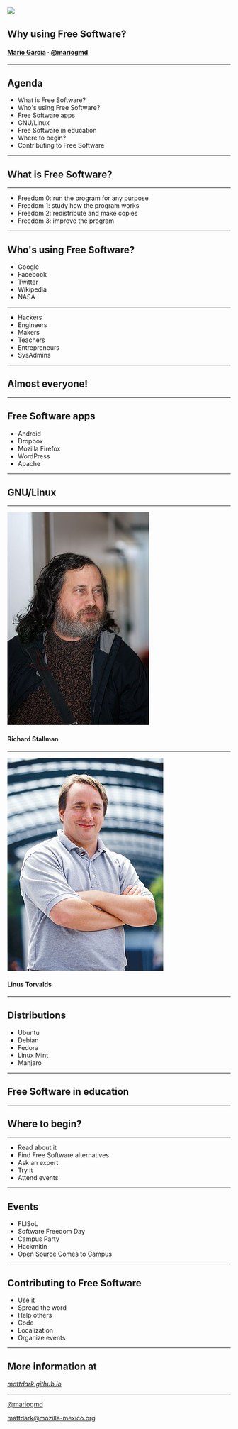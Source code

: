 ![](img/mozillanativo-logo.png)
<!-- .element: style="margin-top: -5%;" -->
## Why using Free Software?

#### [Mario Garcia](http://mattdark.github.io) · [@mariogmd](https://twitter.com/mariogmd)

---

## Agenda

- What is Free Software?
- Who's using Free Software? <!-- .element: class="fragment" -->
- Free Software apps <!-- .element: class="fragment" -->
- GNU/Linux <!-- .element: class="fragment" -->
- Free Software in education <!-- .element: class="fragment" -->
- Where to begin? <!-- .element: class="fragment" -->
- Contributing to Free Software <!-- .element: class="fragment" -->

---

## What is Free Software?

***

- Freedom 0: run the program for any purpose
- Freedom 1: study how the program works <!-- .element: class="fragment" -->
- Freedom 2: redistribute and make copies <!-- .element: class="fragment" -->
- Freedom 3: improve the program <!-- .element: class="fragment" -->

---

## Who's using Free Software?

- Google
- Facebook <!-- .element: class="fragment" -->
- Twitter <!-- .element: class="fragment" -->
- Wikipedia <!-- .element: class="fragment" -->
- NASA <!-- .element: class="fragment" -->

***

- Hackers
- Engineers <!-- .element: class="fragment" -->
- Makers <!-- .element: class="fragment" -->
- Teachers <!-- .element: class="fragment" -->
- Entrepreneurs <!-- .element: class="fragment" -->
- SysAdmins <!-- .element: class="fragment" -->

***

## Almost everyone!

---

## Free Software apps

- Android
- Dropbox <!-- .element: class="fragment" -->
- Mozilla Firefox <!-- .element: class="fragment" -->
- WordPress <!-- .element: class="fragment" -->
- Apache <!-- .element: class="fragment" -->

---

## GNU/Linux

***

![](img/rms.jpg)
#### Richard Stallman

***

![](img/linus-torvalds.jpeg)
#### Linus Torvalds

***

## Distributions

- Ubuntu
- Debian <!-- .element: class="fragment" -->
- Fedora <!-- .element: class="fragment" -->
- Linux Mint <!-- .element: class="fragment" -->
- Manjaro <!-- .element: class="fragment" -->

---

## Free Software in education

---

## Where to begin?

***

- Read about it
- Find Free Software alternatives <!-- .element: class="fragment" -->
- Ask an expert <!-- .element: class="fragment" -->
- Try it <!-- .element: class="fragment" -->
- Attend events <!-- .element: class="fragment" -->

***

## Events

- FLISoL
- Software Freedom Day <!-- .element: class="fragment" -->
- Campus Party <!-- .element: class="fragment" -->
- Hackmitin <!-- .element: class="fragment" -->
- Open Source Comes to Campus <!-- .element: class="fragment" -->

---

## Contributing to Free Software

- Use it
- Spread the word <!-- .element: class="fragment" -->
- Help others <!-- .element: class="fragment" -->
- Code <!-- .element: class="fragment" -->
- Localization <!-- .element: class="fragment" -->
- Organize events <!-- .element: class="fragment" -->

---

## More information at

_[mattdark.github.io](https://mattdark.github.io)_

___

[@mariogmd](https://twitter.com/mariogmd)

mattdark@mozilla-mexico.org
